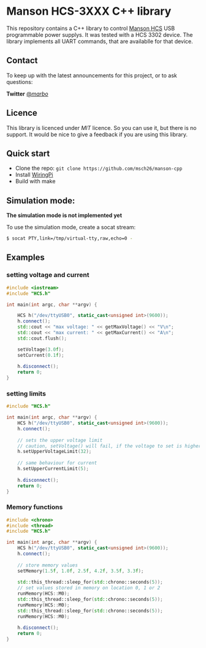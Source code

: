# Manson HCS-3XXX C++ library

This repository contains a C++ library to control [Manson HCS](https://www.manson.com.hk/product/hcs-3202/) USB programmable power supplys.
It was tested with a HCS 3302 device. The library implements all UART commands, that are availablle for that device.

## Contact

To keep up with the latest announcements for this project, or to ask questions:

**Twitter** [@_marbo_](https://twitter.com/_marbo_)

## Licence

This library is licenced under *MIT* licence. So you can use it, but there is no support.
It would be nice to give a feedback if you are using this library.

## Quick start

- Clone the repo: `git clone https://github.com/msch26/manson-cpp`
- Install [WiringPi](https://github.com/WiringPi/WiringPi)
- Build with make

## Simulation mode:

**The simulation mode is not implemented yet**

To use the simulation mode, create a socat stream:

```bash
$ socat PTY,link=/tmp/virtual-tty,raw,echo=0 -
```

## Examples

### setting voltage and current

```C++
#include <iostream>
#include "HCS.h"

int main(int argc, char **argv) {

    HCS h("/dev/ttyUSB0", static_cast<unsigned int>(9600));
    h.connect();
    std::cout << "max voltage: " << getMaxVoltage() << "V\n";
    std::cout << "max current: " << getMaxCurrent() << "A\n";
    std::cout.flush();

    setVoltage(3.0f);
    setCurrent(0.1f);
		
    h.disconnect();
	return 0;
}
```

### setting limits

```C++
#include "HCS.h"

int main(int argc, char **argv) {
    HCS h("/dev/ttyUSB0", static_cast<unsigned int>(9600));
    h.connect();
    
	// sets the upper voltage limit
	// caution, setVoltage() will fail, if the voltage to set is higher that the upperVoltageLimitValue
	h.setUpperVoltageLimit(32);
	
	// same behaviour for current
	h.setUpperCurrentLimit(5);
    
    h.disconnect();
    return 0;
}
```

### Memory functions

```C++
#include <chrono>
#include <thread>
#include "HCS.h"

int main(int argc, char **argv) {
    HCS h("/dev/ttyUSB0", static_cast<unsigned int>(9600));
    h.connect();
    
	// store memory values
	setMemory(1.5f, 1.0f, 2.5f, 4.2f, 3.5f, 3.3f);
	
	std::this_thread::sleep_for(std::chrono::seconds(5));
	// set values stored in memory on location 0, 1 or 2
	runMemory(HCS::M0);
	std::this_thread::sleep_for(std::chrono::seconds(5));
	runMemory(HCS::M0);
	std::this_thread::sleep_for(std::chrono::seconds(5));
	runMemory(HCS::M0);
    
    h.disconnect();
	return 0;
}
```


